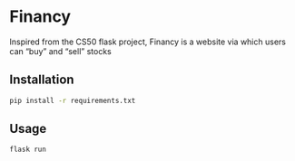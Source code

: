 # Financy

Inspired from the CS50 flask project, Financy is a website via which users can “buy” and “sell” stocks

## Installation
```bash
pip install -r requirements.txt
```

## Usage
```bash
flask run
```
